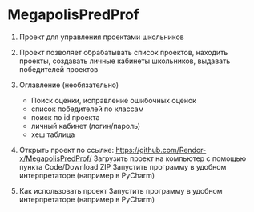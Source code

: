 # MegapolisPredProf
1. Проект для управления проектами школьников
2. Проект позволяет обрабатывать список проектов, находить проекты, создавать личные кабинеты школьников, выдавать победителей проектов
 
3. Оглавление (необязательно)
   - Поиск оценки, исправление ошибочных оценок
   - список победителей по классам
   - поиск по id проекта
   - личный кабинет (логин/пароль)
   - хеш таблица
     
4. Открыть проект по ссылке: https://github.com/Rendor-x/MegapolisPredProf/ Загрузить проект на компьютер с помощью пункта Code/Download ZIP
   Запустить программу в удобном интерпретаторе (например в PyCharm)
   
5. Как использовать проект
   Запустить программу в удобном интерпретаторе (например в PyCharm) 
